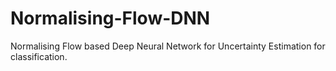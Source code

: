 # Normalising-Flow-DNN
Normalising Flow based Deep Neural Network for Uncertainty Estimation for classification.
